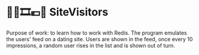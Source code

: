 # 🧑👧🎞💶💯 SiteVisitors
Purpose of work: to learn how to work with Redis. 
The program emulates the users' feed on a dating site. Users are shown in the feed, once every 10 impressions, a random user rises in the list and is shown out of turn.

